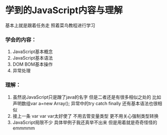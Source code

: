 # 学到的JavaScript内容与理解

基本上就是跟着任务走 照着菜鸟教程进行学习

### 学会的内容：

1. JavaScript基本概念
2. JavaScript基本语法
3. DOM BOM基本操作
4. 异常处理

### 理解：

1. 虽然说JavaScript只是蹭了java的名字 但是二者还是有很多相似之处的 比如声明数组var a=new Array(); 异常中的try catch finally 还有基本语法也很相似
2. 接上一条 var var var太好使了 不用去管变量类型 更不用关心强制类型转换
3. JavaScript局限不少 具体举例子我还真举不出来 但是用着就是奇奇怪怪的 emmmmm

